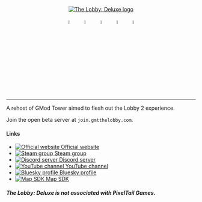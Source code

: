<p align=center>
  <a href="https://gmtthelobby.com/"><img  alt="The Lobby: Deluxe logo" src="https://gmtthelobby.com/images/logo_deluxe.png"/></a>
  <br><br>
  <a href="https://gmtthelobby.com/" title="Official website"><img width="5%" alt="Official website" src="https://i.imgur.com/I2yT9SN.png"></a> 
  <a href="https://steamcommunity.com/groups/TheLobbyDeluxe" title="Steam group"><img width="5%" alt="Steam group" src="https://developer.valvesoftware.com/w/images/3/30/Steam_icon.png"></a> 
  <a href="https://discord.com/invite/uEJzrTFxpY" title="Discord server"><img width="5%" alt="Discord server" src="https://developer.valvesoftware.com/w/images/1/18/Discord_icon.png"></a> 
  <a href="https://www.youtube.com/@TheLobbyDeluxe" title="YouTube channel"><img width="5%" alt="YouTube channel" src="https://developer.valvesoftware.com/w/images/4/4c/YouTube_icon.png"></a> 
  <a href="https://bsky.app/profile/thelobbydeluxe.com" title="Bluesky profile"><img width="5%" alt="Bluesky profile" src="https://developer.valvesoftware.com/w/images/d/d0/Bluesky_icon.png"></a>
</p>

----

A rehost of GMod Tower aimed to flesh out the Lobby 2 experience.

Join the open beta server at `join.gmtthelobby.com`.

#### Links
- [![Official website](https://i.imgur.com/dS8ctfO.png) Official website](https://gmtthelobby.com/)
- [![Steam group](https://i.imgur.com/SGL4zcJ.png) Steam group](https://steamcommunity.com/groups/TheLobbyDeluxe)
- [![Discord server](https://i.imgur.com/pgLNitm.png) Discord server](https://discord.com/invite/uEJzrTFxpY)
- [![YouTube channel](https://i.imgur.com/76FljEy.png) YouTube channel](https://www.youtube.com/@TheLobbyDeluxe)
- [![Bluesky profile](https://i.imgur.com/nQy9dJ8.png) Bluesky profile](https://bsky.app/profile/thelobbydeluxe.com)
- [![Map SDK](https://i.imgur.com/mrQcZY9.png) Map SDK](https://github.com/TheLobbyDeluxe/mapsdk)

##### The Lobby: Deluxe is not associated with PixelTail Games.

